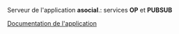 Serveur de l'application **asocial**.: services **OP** et **PUBSUB**

[Documentation de l'application](https://asocialapps.github.io/frdocs)
